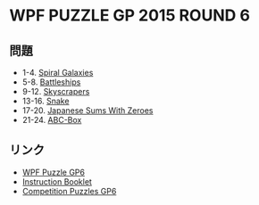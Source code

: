 # WPF PUZZLE GP 2015 ROUND 6

## 問題
- 1-4. [Spiral Galaxies](../puzzle/spiralgalaxies.md)
- 5-8. [Battleships](../puzzle/battleships.md)
- 9-12. [Skyscrapers](../puzzle/skyscrapers.md)
- 13-16. [Snake](../puzzle/snake.md)
- 17-20. [Japanese Sums With Zeroes](../puzzle/japanesesums-withzero.md)
- 21-24. [ABC-Box](../puzzle/abcbox.md)

## リンク
- [WPF Puzzle GP6](https://gp.worldpuzzle.org/content/wpf-puzzle-gp6-0)
- [Instruction Booklet](https://gp.worldpuzzle.org/content/instruction-booklet-27)
- [Competition Puzzles GP6](https://gp.worldpuzzle.org/content/competition-puzzles-gp6-2)
